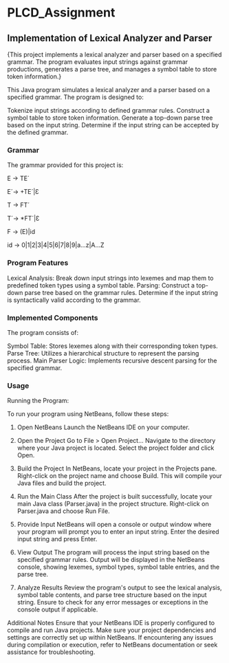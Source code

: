 # PLCD_Assignment

## Implementation of Lexical Analyzer and Parser

{This project implements a lexical analyzer and parser based on a specified grammar. The program evaluates input strings against grammar productions, generates a parse tree, and manages a symbol table to store token information.}

This Java program simulates a lexical analyzer and a parser based on a specified grammar. The program is designed to:

Tokenize input strings according to defined grammar rules.
Construct a symbol table to store token information.
Generate a top-down parse tree based on the input string.
Determine if the input string can be accepted by the defined grammar.

### Grammar

The grammar provided for this project is:

E → TE´

E´→ +TE´|Ɛ

T → FT´

T´→ *FT´|Ɛ

F → (E)|id

id → 0|1|2|3|4|5|6|7|8|9|a…z|A…Z

### Program Features

Lexical Analysis:
        Break down input strings into lexemes and map them to predefined token types using a symbol table.
 Parsing:
        Construct a top-down parse tree based on the grammar rules.
        Determine if the input string is syntactically valid according to the grammar.

### Implemented Components

The program consists of:

 Symbol Table: Stores lexemes along with their corresponding token types.
 Parse Tree: Utilizes a hierarchical structure to represent the parsing process.
 Main Parser Logic: Implements recursive descent parsing for the specified grammar.

### Usage
Running the Program:

To run your program using NetBeans, follow these steps:
1. Open NetBeans
Launch the NetBeans IDE on your computer.

2. Open the Project
Go to File > Open Project...
Navigate to the directory where your Java project is located.
Select the project folder and click Open.

3. Build the Project
In NetBeans, locate your project in the Projects pane.
Right-click on the project name and choose Build.
This will compile your Java files and build the project.

4. Run the Main Class
After the project is built successfully, locate your main Java class (Parser.java) in the project structure.
Right-click on Parser.java and choose Run File.

5. Provide Input
NetBeans will open a console or output window where your program will prompt you to enter an input string.
Enter the desired input string and press Enter.

6. View Output
The program will process the input string based on the specified grammar rules.
Output will be displayed in the NetBeans console, showing lexemes, symbol types, symbol table entries, and the parse tree.

7. Analyze Results
Review the program's output to see the lexical analysis, symbol table contents, and parse tree structure based on the input string.
Ensure to check for any error messages or exceptions in the console output if applicable.

Additional Notes
Ensure that your NetBeans IDE is properly configured to compile and run Java projects.
Make sure your project dependencies and settings are correctly set up within NetBeans.
If encountering any issues during compilation or execution, refer to NetBeans documentation or seek assistance for troubleshooting.


        

                        



